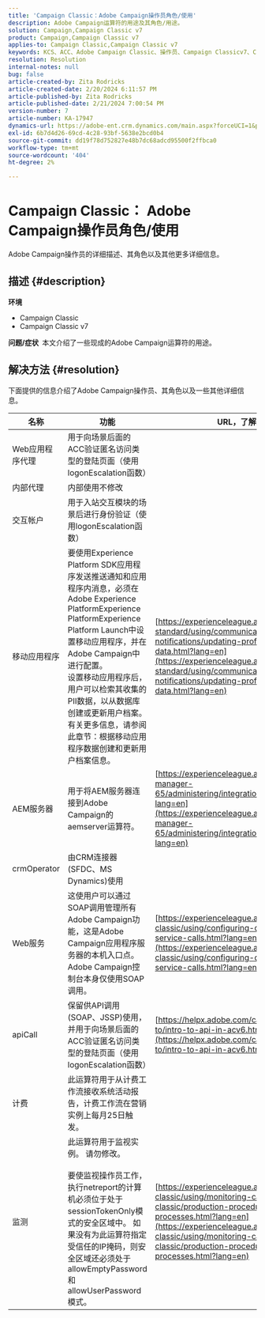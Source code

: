 ```yaml
---
title: 'Campaign Classic：Adobe Campaign操作员角色/使用'
description: Adobe Campaign运算符的用途及其角色/用途。
solution: Campaign,Campaign Classic v7
product: Campaign,Campaign Classic v7
applies-to: Campaign Classic,Campaign Classic v7
keywords: KCS、ACC、Adobe Campaign Classic、操作员、Campaign Classicv7、Campaign Classic、角色、用途、常见问题解答
resolution: Resolution
internal-notes: null
bug: false
article-created-by: Zita Rodricks
article-created-date: 2/20/2024 6:11:57 PM
article-published-by: Zita Rodricks
article-published-date: 2/21/2024 7:00:54 PM
version-number: 7
article-number: KA-17947
dynamics-url: https://adobe-ent.crm.dynamics.com/main.aspx?forceUCI=1&pagetype=entityrecord&etn=knowledgearticle&id=0230fa85-1bd0-ee11-9078-000d3a34444e
exl-id: 6b7d4d26-69cd-4c28-93bf-5638e2bcd0b4
source-git-commit: dd19f78d752827e48b7dc68adcd95500f2ffbca0
workflow-type: tm+mt
source-wordcount: '404'
ht-degree: 2%

---
```


# Campaign Classic： Adobe Campaign操作员角色/使用


Adobe Campaign操作员的详细描述、其角色以及其他更多详细信息。

## 描述 {#description}


<b>环境</b>

- Campaign Classic
- Campaign Classic v7


<b>问题/症状 </b>
本文介绍了一些现成的Adobe Campaign运算符的用途。


## 解决方法 {#resolution}


下面提供的信息介绍了Adobe Campaign操作员、其角色以及一些其他详细信息。


| <b>名称</b> | <b>功能</b> | <b>URL，了解更多详细信息</b> |
| --- | --- | --- |
| Web应用程序代理 | 用于向场景后面的ACC验证匿名访问类型的登陆页面（使用logonEscalation函数） |   |
| 内部代理 | 内部使用不修改 |   |
| 交互帐户 | 用于入站交互模块的场景后进行身份验证（使用logonEscalation函数） |   |
| 移动应用程序 | 要使用Experience Platform SDK应用程序发送推送通知和应用程序内消息，必须在Adobe Experience PlatformExperience PlatformExperience Platform Launch中设置移动应用程序，并在Adobe Campaign中进行配置。<br>设置移动应用程序后，用户可以检索其收集的PII数据，以从数据库创建或更新用户档案。 有关更多信息，请参阅此章节：根据移动应用程序数据创建和更新用户档案信息。 | [https://experienceleague.adobe.com/docs/campaign-standard/using/communication-channels/push-notifications/updating-profile-with-mobile-app-data.html?lang=en](https://experienceleague.adobe.com/docs/campaign-standard/using/communication-channels/push-notifications/updating-profile-with-mobile-app-data.html?lang=en) |
| AEM服务器 | 用于将AEM服务器连接到Adobe Campaign的aemserver运算符。 | [https://experienceleague.adobe.com/docs/experience-manager-65/administering/integration/campaignonpremise.html?lang=en](https://experienceleague.adobe.com/docs/experience-manager-65/administering/integration/campaignonpremise.html?lang=en) |
| crmOperator | 由CRM连接器(SFDC、MS Dynamics)使用 |   |
| Web服务 | 这使用户可以通过SOAP调用管理所有Adobe Campaign功能，这是Adobe Campaign应用程序服务器的本机入口点。 Adobe Campaign控制台本身仅使用SOAP调用。 | [https://experienceleague.adobe.com/docs/campaign-classic/using/configuring-campaign-classic/api/web-service-calls.html?lang=en](https://experienceleague.adobe.com/docs/campaign-classic/using/configuring-campaign-classic/api/web-service-calls.html?lang=en) |
| apiCall | 保留供API调用(SOAP、JSSP)使用，并用于向场景后面的ACC验证匿名访问类型的登陆页面（使用logonEscalation函数） | [https://helpx.adobe.com/campaign/classic/how-to/intro-to-api-in-acv6.html](https://helpx.adobe.com/campaign/classic/how-to/intro-to-api-in-acv6.html) |
| 计费 | 此运算符用于从计费工作流接收系统活动报告，计费工作流在营销实例上每月25日触发。 |   |
| 监测 | 此运算符用于监视实例。 请勿修改。 <br><br>要使监视操作员工作，执行netreport的计算机必须位于处于sessionTokenOnly模式的安全区域中。 如果没有为此运算符指定受信任的IP掩码，则安全区域还必须处于allowEmptyPassword和allowUserPassword模式。 | [https://experienceleague.adobe.com/docs/campaign-classic/using/monitoring-campaign-classic/production-procedures/monitoring-processes.html?lang=en](https://experienceleague.adobe.com/docs/campaign-classic/using/monitoring-campaign-classic/production-procedures/monitoring-processes.html?lang=en) |
